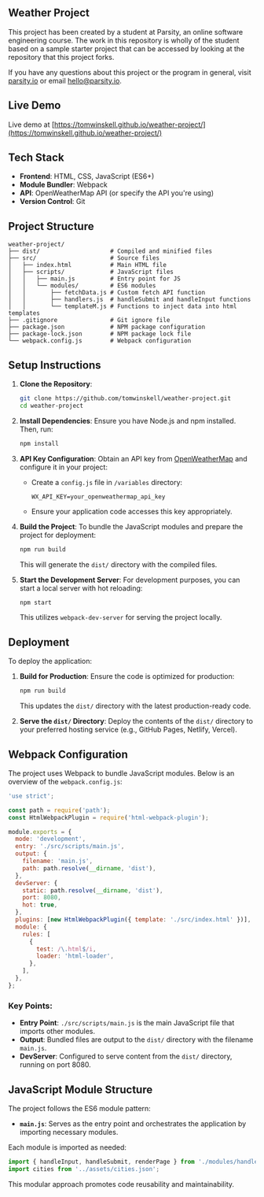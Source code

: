 ## Weather Project

This project has been created by a student at Parsity, an online software engineering course. The work in this repository is wholly of the student based on a sample starter project that can be accessed by looking at the repository that this project forks.

If you have any questions about this project or the program in general, visit [parsity.io](https://parsity.io/) or email hello@parsity.io.

## Live Demo

Live demo at [https://tomwinskell.github.io/weather-project/](https://tomwinskell.github.io/weather-project/)

## Tech Stack

- **Frontend**: HTML, CSS, JavaScript (ES6+)
- **Module Bundler**: Webpack
- **API**: OpenWeatherMap API (or specify the API you're using)
- **Version Control**: Git

## Project Structure

```
weather-project/
├── dist/                    # Compiled and minified files
├── src/                     # Source files
│   ├── index.html           # Main HTML file
│   ├── scripts/             # JavaScript files
│   │   ├── main.js          # Entry point for JS
│   │   └── modules/         # ES6 modules
│   │       ├── fetchData.js # Custom fetch API function
│   │       ├── handlers.js  # handleSubmit and handleInput functions
│   │       └── templateM.js # Functions to inject data into html templates
├── .gitignore               # Git ignore file
├── package.json             # NPM package configuration
├── package-lock.json        # NPM package lock file
└── webpack.config.js        # Webpack configuration
```

## Setup Instructions

1. **Clone the Repository**:

   ```bash
   git clone https://github.com/tomwinskell/weather-project.git
   cd weather-project
   ```

2. **Install Dependencies**:
   Ensure you have Node.js and npm installed. Then, run:

   ```bash
   npm install
   ```

3. **API Key Configuration**:
   Obtain an API key from [OpenWeatherMap](https://openweathermap.org/api) and configure it in your project:

   - Create a `config.js` file in `/variables` directory:
     ```
     WX_API_KEY=your_openweathermap_api_key
     ```
   - Ensure your application code accesses this key appropriately.

4. **Build the Project**:
   To bundle the JavaScript modules and prepare the project for deployment:

   ```bash
   npm run build
   ```

   This will generate the `dist/` directory with the compiled files.

5. **Start the Development Server**:
   For development purposes, you can start a local server with hot reloading:
   ```bash
   npm start
   ```
   This utilizes `webpack-dev-server` for serving the project locally.

## Deployment

To deploy the application:

1. **Build for Production**:
   Ensure the code is optimized for production:

   ```bash
   npm run build
   ```

   This updates the `dist/` directory with the latest production-ready code.

2. **Serve the `dist/` Directory**:
   Deploy the contents of the `dist/` directory to your preferred hosting service (e.g., GitHub Pages, Netlify, Vercel).

## Webpack Configuration

The project uses Webpack to bundle JavaScript modules. Below is an overview of the `webpack.config.js`:

```javascript
'use strict';

const path = require('path');
const HtmlWebpackPlugin = require('html-webpack-plugin');

module.exports = {
  mode: 'development',
  entry: './src/scripts/main.js',
  output: {
    filename: 'main.js',
    path: path.resolve(__dirname, 'dist'),
  },
  devServer: {
    static: path.resolve(__dirname, 'dist'),
    port: 8080,
    hot: true,
  },
  plugins: [new HtmlWebpackPlugin({ template: './src/index.html' })],
  module: {
    rules: [
      {
        test: /\.html$/i,
        loader: 'html-loader',
      },
    ],
  },
};
```

### Key Points:

- **Entry Point**: `./src/scripts/main.js` is the main JavaScript file that imports other modules.
- **Output**: Bundled files are output to the `dist/` directory with the filename `main.js`.
- **DevServer**: Configured to serve content from the `dist/` directory, running on port 8080.

## JavaScript Module Structure

The project follows the ES6 module pattern:

- **`main.js`**: Serves as the entry point and orchestrates the application by importing necessary modules.

Each module is imported as needed:

```javascript
import { handleInput, handleSubmit, renderPage } from './modules/handlers.js';
import cities from '../assets/cities.json';
```

This modular approach promotes code reusability and maintainability.
